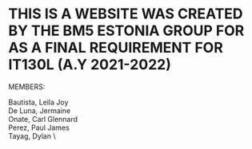 # THIS IS A WEBSITE WAS CREATED BY THE BM5 ESTONIA GROUP FOR AS A FINAL REQUIREMENT FOR IT130L (A.Y 2021-2022)

MEMBERS:

Bautista, Leila Joy\
De Luna, Jermaine \
Onate, Carl Glennard\
Perez, Paul James \
Tayag, Dylan \
